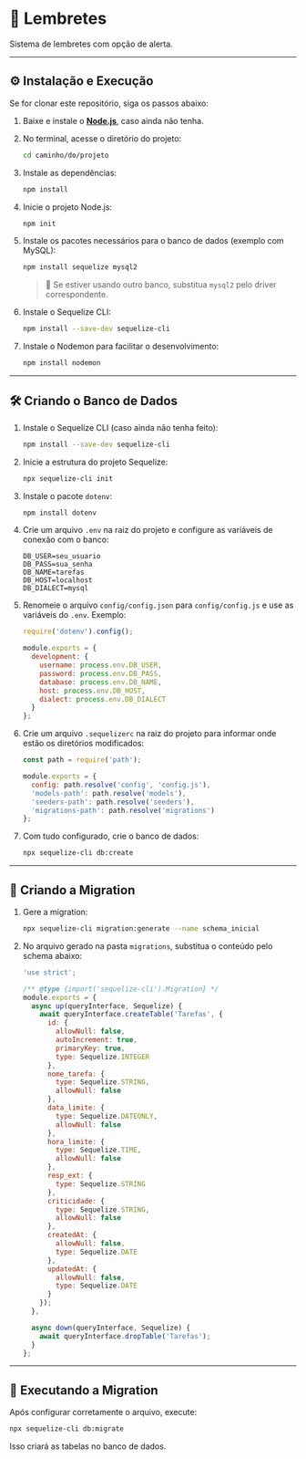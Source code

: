 
# 📌 Lembretes

Sistema de lembretes com opção de alerta.

---

## ⚙️ Instalação e Execução

Se for clonar este repositório, siga os passos abaixo:

1. Baixe e instale o **[Node.js](https://nodejs.org/)**, caso ainda não tenha.
2. No terminal, acesse o diretório do projeto:
   ```bash
   cd caminho/do/projeto
   ```
3. Instale as dependências:
   ```bash
   npm install
   ```
4. Inicie o projeto Node.js:
   ```bash
   npm init
   ```
5. Instale os pacotes necessários para o banco de dados (exemplo com MySQL):
   ```bash
   npm install sequelize mysql2
   ```
   > 🔁 Se estiver usando outro banco, substitua `mysql2` pelo driver correspondente.

6. Instale o Sequelize CLI:
   ```bash
   npm install --save-dev sequelize-cli
   ```
7. Instale o Nodemon para facilitar o desenvolvimento:
   ```bash
   npm install nodemon
   ```

---

## 🛠️ Criando o Banco de Dados

1. Instale o Sequelize CLI (caso ainda não tenha feito):
   ```bash
   npm install --save-dev sequelize-cli
   ```

2. Inicie a estrutura do projeto Sequelize:
   ```bash
   npx sequelize-cli init
   ```

3. Instale o pacote `dotenv`:
   ```bash
   npm install dotenv
   ```

4. Crie um arquivo `.env` na raiz do projeto e configure as variáveis de conexão com o banco:

   ```env
   DB_USER=seu_usuario
   DB_PASS=sua_senha
   DB_NAME=tarefas
   DB_HOST=localhost
   DB_DIALECT=mysql
   ```

5. Renomeie o arquivo `config/config.json` para `config/config.js` e use as variáveis do `.env`. Exemplo:

   ```js
   require('dotenv').config();

   module.exports = {
     development: {
       username: process.env.DB_USER,
       password: process.env.DB_PASS,
       database: process.env.DB_NAME,
       host: process.env.DB_HOST,
       dialect: process.env.DB_DIALECT
     }
   };
   ```

6. Crie um arquivo `.sequelizerc` na raiz do projeto para informar onde estão os diretórios modificados:

   ```js
   const path = require('path');

   module.exports = {
     config: path.resolve('config', 'config.js'),
     'models-path': path.resolve('models'),
     'seeders-path': path.resolve('seeders'),
     'migrations-path': path.resolve('migrations')
   };
   ```

7. Com tudo configurado, crie o banco de dados:

   ```bash
   npx sequelize-cli db:create
   ```

---

## 🧱 Criando a Migration

1. Gere a migration:

   ```bash
   npx sequelize-cli migration:generate --name schema_inicial
   ```

2. No arquivo gerado na pasta `migrations`, substitua o conteúdo pelo schema abaixo:

   ```js
   'use strict';

   /** @type {import('sequelize-cli').Migration} */
   module.exports = {
     async up(queryInterface, Sequelize) {
       await queryInterface.createTable('Tarefas', {
         id: {
           allowNull: false,
           autoIncrement: true,
           primaryKey: true,
           type: Sequelize.INTEGER
         },
         nome_tarefa: {
           type: Sequelize.STRING,
           allowNull: false
         },
         data_limite: {
           type: Sequelize.DATEONLY,
           allowNull: false
         },
         hora_limite: {
           type: Sequelize.TIME,
           allowNull: false
         },
         resp_ext: {
           type: Sequelize.STRING
         },
         criticidade: {
           type: Sequelize.STRING,
           allowNull: false
         },
         createdAt: {
           allowNull: false,
           type: Sequelize.DATE
         },
         updatedAt: {
           allowNull: false,
           type: Sequelize.DATE
         }
       });
     },

     async down(queryInterface, Sequelize) {
       await queryInterface.dropTable('Tarefas');
     }
   };
   ```

---

## 🚀 Executando a Migration

Após configurar corretamente o arquivo, execute:

```bash
npx sequelize-cli db:migrate
```

Isso criará as tabelas no banco de dados.
